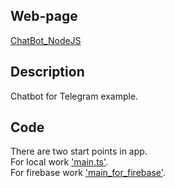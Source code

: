 ## Web-page

[ChatBot_NodeJS](https://barber-shop-b2a01.web.app/)

## Description

Chatbot for Telegram example.<br>

## Code

There are two start points in app.<br>
For local work <a href = "https://github.com/x-x-x-Ilya/ChatBot_NodeJS/blob/master/src/main.ts">'main.ts'</a>.<br>
For firebase work <a href = "https://github.com/x-x-x-Ilya/ChatBot_NodeJS/blob/master/src/main_for_firebase.ts">'main_for_firebase'</a>.
